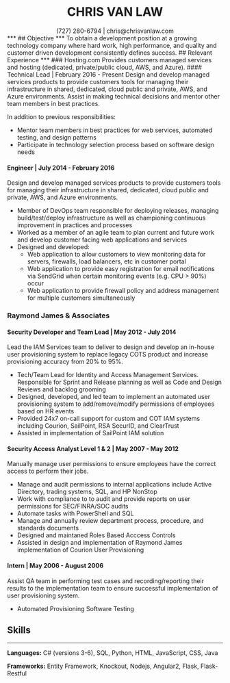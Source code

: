 # <center> CHRIS VAN LAW </center>
<center>(727) 280-6794 | chris@chrisvanlaw.com</center>
***
## Objective
***
To obtain a development position at a growing technology company where hard work, high performance, and quality and customer driven development consistently defines success.
## Relevant Experience
***
### Hosting.com
Provides customers managed services and hosting (dedicated, private/public cloud, AWS, and Azure).
#### Technical Lead | February 2016 - Present
Design and develop managed services products to provide customers tools for managing their infrastructure in shared, dedicated, cloud public and private, AWS, and Azure environments. Assist in making technical decisions and mentor other team members in best practices.

In addition to previous responsibilities:
  * Mentor team members in best practices for web services, automated testing, and design patterns
  * Participate in technology selection process based on software design needs

#### Engineer | July 2014 - February 2016
Design and develop managed services products to provide customers tools for managing their infrastructure in shared, dedicated, cloud public and private, AWS, and Azure environments.
* Member of DevOps team responsible for deploying releases, managing build/test/deploy infrastructure as well as championing continuous improvement in practices and processes
* Worked as a member of an agile team to plan current and future work and develop customer facing web applications and services
* Designed and developed:
  * Web application to allow customers to view monitoring data for servers, firewalls, load balancers, etc in customer portal
  * Web application to provide easy registration for email notifications via SendGrid when certain monitoring events (e.g. CPU > 90%) occur
  * Web application to provide firewall policy and address management for multiple customers simultaneously

### Raymond James & Associates
#### Security Developer and Team Lead | May 2012 - July 2014
Lead the IAM Services team to deliver to design and develop an in-house user provisioning system to replace legacy COTS product and increase provisioning accuracy from 20% to 95%.
* Tech/Team Lead for Identity and Access Management Services. Responsible for Sprint and Release planning as well as Code and Design Reviews and backlog grooming
* Designed, developed, and led team to implement an automated user provisioning system to add/remove/modify permissions of employees based on HR events
* Provided 24x7 on-call support for custom and COT IAM systems including Courion, SailPoint, RSA SecurID, and ClearTrust
* Assisted in implementation of SailPoint IAM solution

#### Security Access Analyst Level 1 & 2 | May 2007 - May 2012
Manually manage user permissions to ensure employees have the correct access to perform their jobs.
* Manage and audit permissions to internal applications include Active Directory, trading systems, SQL, and HP NonStop
* Work with compliance to to audit and provide reports on user permissions for SEC/FINRA/SOC audits
* Automate tasks with PowerShell and SQL
* Manage and annually review department process, procedure, and standards documents
* Designed and maintaned Roles Based Acccess Controls
* Assisted in design and implementation of Raymond James implementation of Courion User Provisioning

#### Intern | May 2006 - August 2006
Assist QA team in performing test cases and recording/reporting their results to the implementation team to ensure successful implementation of user provisioning system.
* Automated Provisioning Software Testing

## Skills
***
**Languages:** C# (versions 3-6), SQL, Python, HTML, JavaScript, CSS, Java

**Frameworks:** Entity Framework, Knockout, Nodejs, Angular2, Flask, Flask-Restful
